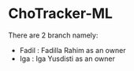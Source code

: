 # ChoTracker-ML

There are 2 branch namely:
- Fadil : Fadilla Rahim as an owner
- Iga : Iga Yusdisti as an owner
